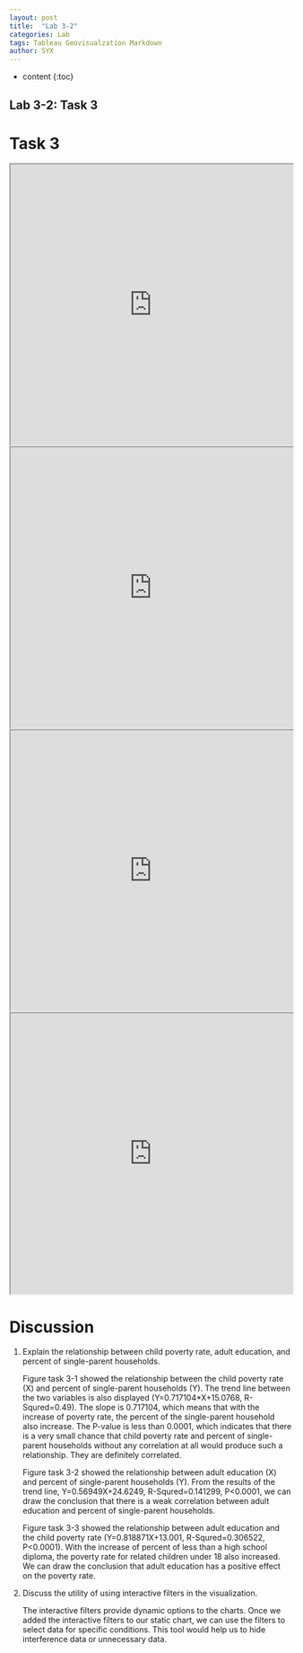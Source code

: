```yaml
---
layout: post
title:  "Lab 3-2"
categories: Lab
tags: Tableau Geovisualzation Markdown
author: SYX
---
```


* content
{:toc}

## Lab 3-2: Task 3
# Task 3
<iframe src="https://public.tableau.com/views/Lab3_209/Task3?:showVizHome=no&:embed=true" width="100%" height="500"></iframe>









<iframe src="https://public.tableau.com/views/Lab3_209/Task3-1?:showVizHome=no&:embed=true" width="100%" height="500"></iframe>
<iframe src="https://public.tableau.com/views/Lab3_209/Task3-2?:showVizHome=no&:embed=true" width="100%" height="500"></iframe>
<iframe src="https://public.tableau.com/views/Lab3_209/Task3-3?:showVizHome=no&:embed=true" width="100%" height="500"></iframe>




# Discussion
1. Explain the relationship between child poverty rate, adult education, and percent of single-parent households.

    Figure task 3-1 showed the relationship between the child poverty rate (X) and percent of single-parent households (Y). The trend line between the two variables is also displayed (Y=0.717104*X+15.0768, R-Squred=0.49). The slope is 0.717104, which means that with the increase of poverty rate, the percent of the single-parent household also increase. The P-value is less than 0.0001, which indicates that there is a very small chance that child poverty rate and percent of single-parent households without any correlation at all would produce such a relationship. They are definitely correlated.

    Figure task 3-2 showed the relationship between adult education (X) and percent of single-parent households (Y).  From the results of the trend line, Y=0.56949X+24.6249, R-Squred=0.141299, P<0.0001, we can draw the conclusion that there is a weak correlation between adult education and percent of single-parent households. 

    Figure task 3-3 showed the relationship between adult education and the child poverty rate (Y=0.818871X+13.001, R-Squred=0.306522, P<0.0001). With the increase of percent of less than a high school diploma, the poverty rate for related children under 18 also increased. We can draw the conclusion that adult education has a positive effect on the poverty rate.


2. Discuss the utility of using interactive filters in the visualization.

    The interactive filters provide dynamic options to the charts. Once we added the interactive filters to our static chart, we can use the filters to select data for specific conditions. This tool would help us to hide interference data or unnecessary data.

